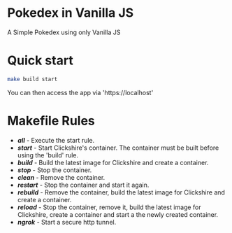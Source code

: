 # Pokedex in Vanilla JS
A Simple Pokedex using only Vanilla JS

# Quick start
```bash
make build start
```
You can then access the app via 'https://localhost'

# Makefile Rules
- ***all*** - Execute the start rule.
- ***start*** - Start Clickshire's container. The container must be built before using the 'build' rule.
- ***build*** - Build the latest image for Clickshire and create a container.
- ***stop*** - Stop the container.
- ***clean*** - Remove the container.
- ***restart*** - Stop the container and start it again.
- ***rebuild*** - Remove the container, build the latest image for Clickshire and create a container.
- ***reload*** - Stop the container, remove it, build the latest image for Clickshire, create a container and start a the newly created container.
- ***ngrok*** - Start a secure http tunnel.
